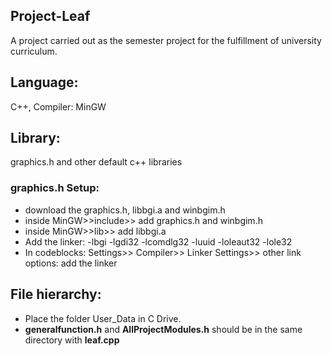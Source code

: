 ## Project-Leaf
A project carried out as the semester project for the fulfillment of university curriculum.  

## Language: 
C++, Compiler: MinGW 

## Library: 
graphics.h and other default c++ libraries 
### graphics.h Setup:
* download the graphics.h, libbgi.a and winbgim.h
* inside MinGW>>include>> add graphics.h and winbgim.h
* inside MinGW>>lib>> add libbgi.a
* Add the linker: -lbgi -lgdi32 -lcomdlg32 -luuid -loleaut32 -lole32
* In codeblocks: Settings>> Compiler>> Linker Settings>> other link options: add the linker

## File hierarchy:
* Place the folder User_Data in C Drive. 
* **generalfunction.h** and **AllProjectModules.h** should be in the same directory with **leaf.cpp**
